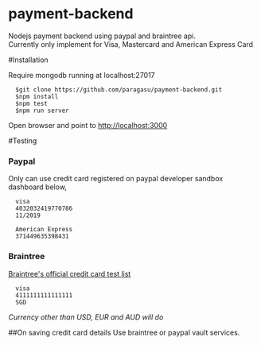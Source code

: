 # payment-backend
Nodejs payment backend using paypal and braintree api.   
Currently only implement for Visa, Mastercard and American Express Card


#Installation

Require mongodb running at localhost:27017
```
  $git clone https://github.com/paragasu/payment-backend.git
  $npm install
  $npm test
  $npm run server
```
Open browser and point to [http://localhost:3000](http://localhost:3000)


#Testing
### Paypal
Only can use credit card registered on paypal developer sandbox dashboard below,

```
  visa
  4032032419770786 
  11/2019

  American Express
  371449635398431
```

### Braintree 
[Braintree's official credit card test list](https://developers.braintreepayments.com/reference/general/testing/node)
```
  visa
  4111111111111111
  SGD 
```
_Currency other than USD, EUR and AUD will do_


##On saving credit card details
Use braintree or paypal vault services.   
